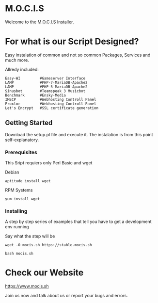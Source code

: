 # M.O.C.I.S
Welcome to the M.O.C.I.S Installer.

# For what is our Script Designed?
Easy instalation of common and not so common Packages, Services and much more.

Allredy included:
```
Easy-WI         #Gameserver Interface
LAMP            #PHP-7-MariaDB-Apache2
LAMP            #PHP-5-MariaDB-Apache2
Sinusbot        #Teamspeak 3 Musicbot
Benchmark       #Ensky-Media
IMSCP           #Webhosting Controll Panel
Froxlor         #Webhosting Controll Panel
Let's Encrypt   #SSL certificate generation
```

## Getting Started

Download the setup.pl file and execute it. The instalation is from this point self-explanatory.

### Prerequisites

This Sript requiers only Perl Basic and wget

Debian

```
aptitude install wget
```
RPM Systems
```
yum install wget
```
### Installing

A step by step series of examples that tell you have to get a development env running

Say what the step will be

```
wget -O mocis.sh https://stable.mocis.sh
```
```
bash mocis.sh
```

# Check our Website

https://www.mocis.sh

Join us now and talk about us or report your bugs and errors.
